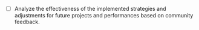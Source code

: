 - [ ] Analyze the effectiveness of the implemented strategies and adjustments for future projects and performances based on community feedback.